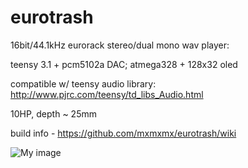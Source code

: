eurotrash
=========

16bit/44.1kHz eurorack stereo/dual mono wav player:

teensy 3.1 + pcm5102a DAC; atmega328 + 128x32 oled

compatible w/ teensy audio library: http://www.pjrc.com/teensy/td_libs_Audio.html

10HP, depth ~ 25mm

build info - https://github.com/mxmxmx/eurotrash/wiki

![My image](https://farm8.staticflickr.com/7556/15847752621_464320a658_b.jpg)
